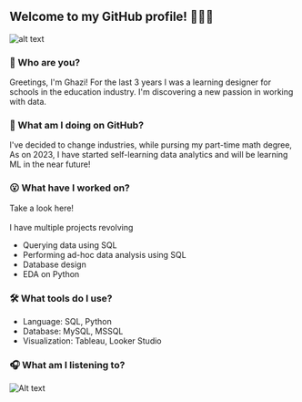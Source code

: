 ## Welcome to my GitHub profile! 🙋🏽‍♂️
![alt text](https://github.com/ghazi-hishamuddin/ghazi-hishamuddin/assets/142828521/fdc54748-068a-47a7-92d1-afae9ea455ba)
</br>
### 👋 Who are you? </br>
Greetings, I'm Ghazi! For the last 3 years I was a learning designer for schools in the education industry. I'm discovering a new passion in working with data.
</br>
### 🤔 What am I doing on GitHub? </br>
I've decided to change industries, while pursing my part-time math degree,  As on 2023, I have started self-learning data analytics and will be learning ML in the near future!
</br>
### 😮 What have I worked on? </br>
Take a look here! <!-- add link here -->
</br>
</br>
I have multiple projects revolving
+ Querying data using SQL
+ Performing ad-hoc data analysis using SQL
+ Database design
+ EDA on Python

### 🛠️ What tools do I use?
+ Language: SQL, Python
+ Database: MySQL, MSSQL
+ Visualization: Tableau, Looker Studio

### 🎧 What am I listening to?
![Alt text](https://spotify-recently-played-readme.vercel.app/api?user=ghazishm&count=1)
  
